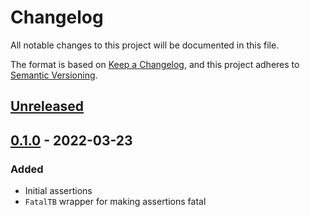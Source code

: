 # Changelog
All notable changes to this project will be documented in this file.

The format is based on [Keep a Changelog](https://keepachangelog.com/en/1.0.0/),
and this project adheres to [Semantic Versioning](https://semver.org/spec/v2.0.0.html).

## [Unreleased]

## [0.1.0] - 2022-03-23
### Added
- Initial assertions
- `FatalTB` wrapper for making assertions fatal

[Unreleased]: https://github.com/mattmeyers/assert/compare/v0.1.0...HEAD
[0.1.0]: https://github.com/mattmeyers/asser/releases/tag/v0.1.0